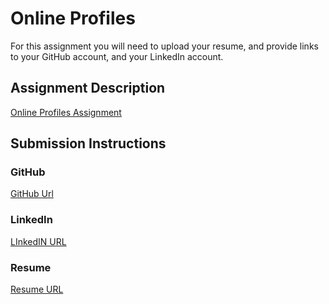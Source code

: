 # Online Profiles
For this assignment you will need to upload your resume, and provide links to your GitHub account, and your LinkedIn account.

## Assignment Description
[Online Profiles Assignment](https://github.com/fortsillmedic2017)

## Submission Instructions
 
### GitHub
[GitHub Url]()
 
### LinkedIn
[LInkedIN URL](https://www.linkedin.com/in/davis-hilton2017/)

### Resume
[Resume URL](https://docs.google.com/document/d/1btDu0mjGtGyCSd6s3uID1tSqKy9myIpb6-8FouJOlY8/edit?ts=5c4b95c7)
